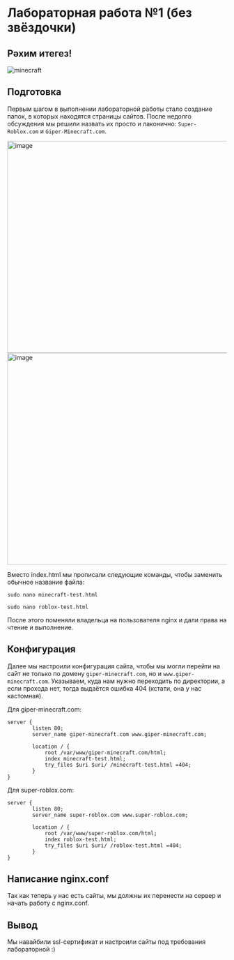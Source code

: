 # Лабораторная работа №1 (без звёздочки)

## Рәхим итегез!

![minecraft](https://github.com/user-attachments/assets/d085b42e-e520-4e65-84f6-911540d197a6)

## Подготовка

  Первым шагом в выполнении лабораторной работы стало создание папок, в которых находятся страницы сайтов. После недолго обсуждения мы решили назвать их просто и лаконично: `Super-Roblox.com` и `Giper-Minecraft.com`.

<img width="1280" height="486" alt="image" src="https://github.com/user-attachments/assets/d2fc62bf-a1db-4356-94a3-9d60d093fbaa" />

<img width="1280" height="486" alt="image" src="https://github.com/user-attachments/assets/1d7138b2-30b8-4ba2-8202-e9a951a70412" />

  Вместо index.html мы прописали следующие команды, чтобы заменить обычное название файла:

`sudo nano minecraft-test.html`

`sudo nano roblox-test.html`

  После этого поменяли владельца на пользователя nginx и дали права на чтение и выполнение.

## Конфигурация

  Далее мы настроили конфигурация сайта, чтобы мы могли перейти на сайт не только по домену `giper-minecraft.com`, но и `www.giper-minecraft.com`. Указываем, куда нам нужно переходить по директории, а если прохода нет, тогда выдаётся ошибка 404 (кстати, она у нас кастомная).

Для giper-minecraft.com:
```
server {
        listen 80;
        server_name giper-minecraft.com www.giper-minecraft.com;

        location / {
            root /var/www/giper-minecraft.com/html;
            index minecraft-test.html;
            try_files $uri $uri/ /minecraft-test.html =404;
        }
}
```

Для super-roblox.com:
```
server {
        listen 80;
        server_name super-roblox.com www.super-roblox.com;

        location / {
            root /var/www/super-roblox.com/html;
            index roblox-test.html;
            try_files $uri $uri/ /roblox-test.html =404;
        }
}
```

## Написание nginx.conf

  Так как теперь у нас есть сайты, мы должны их перенести на сервер и начать работу с nginx.conf.

## Вывод

  Мы навайбили ssl-сертификат и настроили сайты под требования лабораторной :)
